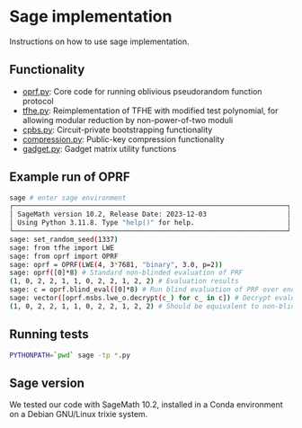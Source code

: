 # Sage implementation

Instructions on how to use sage implementation.

## Functionality

- [oprf.py](./oprf.py): Core code for running oblivious pseudorandom function protocol
- [tfhe.py](./tfhe.py): Reimplementation of TFHE with modified test polynomial, for allowing modular reduction by non-power-of-two moduli
- [cpbs.py](./cpbs.py): Circuit-private bootstrapping functionality
- [compression.py](./compression.py): Public-key compression functionality
- [gadget.py](./gadget.py): Gadget matrix utility functions

## Example run of OPRF

```bash
sage # enter sage environment
┌────────────────────────────────────────────────────────────────────┐
│ SageMath version 10.2, Release Date: 2023-12-03                    │
│ Using Python 3.11.8. Type "help()" for help.                       │
└────────────────────────────────────────────────────────────────────┘
sage: set_random_seed(1337)
sage: from tfhe import LWE
sage: from oprf import OPRF
sage: oprf = OPRF(LWE(4, 3*7681, "binary", 3.0, p=2))
sage: oprf([0]*8) # Standard non-blinded evaluation of PRF
(1, 0, 2, 2, 1, 1, 0, 2, 2, 1, 2, 2) # Evaluation results
sage: c = oprf.blind_eval([0]*8) # Run blind evaluation of PRF over encrypted ciphertexts
sage: vector([oprf.msbs.lwe_o.decrypt(c_) for c_ in c]) # Decrypt evaluated ciphertexts
(1, 0, 2, 2, 1, 1, 0, 2, 2, 1, 2, 2) # Should be equivalent to non-blinded evaluation results
```


## Running tests

``` bash
PYTHONPATH=`pwd` sage -tp *.py
```

## Sage version

We tested our code with SageMath 10.2, installed in a Conda environment on a Debian GNU/Linux trixie system. 
